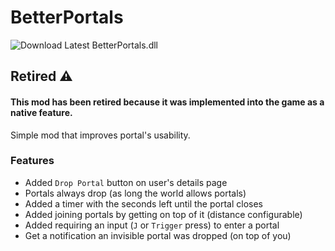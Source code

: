 # BetterPortals

![Download Latest BetterPortals.dll](../.Resources/DownloadButtonDisabled.svg "Download Latest BetterPortals.dll")

## Retired ⚠️

#### This mod has been retired because it was implemented into the game as a native feature.

Simple mod that improves portal's usability.

### Features
- Added `Drop Portal` button on user's details page
- Portals always drop (as long the world allows portals)
- Added a timer with the seconds left until the portal closes
- Added joining portals by getting on top of it (distance configurable)
- Added requiring an input (`J` or `Trigger` press) to enter a portal
- Get a notification an invisible portal was dropped (on top of you)
